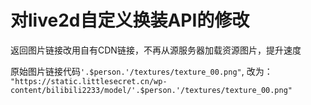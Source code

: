 # 对live2d自定义换装API的修改

返回图片链接改用自有CDN链接，不再从源服务器加载资源图片，提升速度

原始图片链接代码`'.$person.'/textures/texture_00.png"`,
改为：
`"https://static.littlesecret.cn/wp-content/bilibili2233/model/'.$person.'/textures/texture_00.png"`